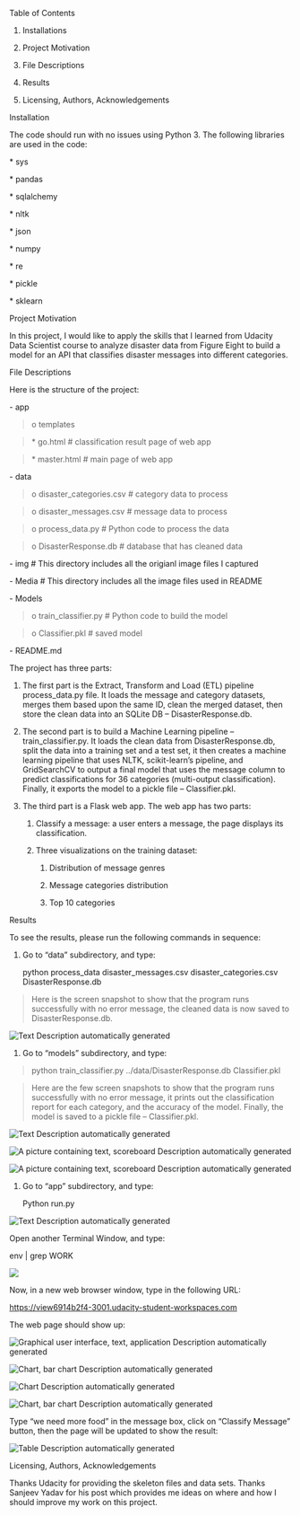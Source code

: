 Table of Contents

1.  Installations

2.  Project Motivation

3.  File Descriptions

4.  Results

5.  Licensing, Authors, Acknowledgements

Installation

The code should run with no issues using Python 3. The following libraries are
used in the code:

\* sys

\* pandas

\* sqlalchemy

\* nltk

\* json

\* numpy

\* re

\* pickle

\* sklearn

Project Motivation

In this project, I would like to apply the skills that I learned from Udacity
Data Scientist course to analyze disaster data from Figure Eight to build a
model for an API that classifies disaster messages into different categories.

File Descriptions

Here is the structure of the project:

\- app

>   o templates

>   \* go.html \# classification result page of web app

>   \* master.html \# main page of web app

\- data

>   o disaster_categories.csv \# category data to process

>   o disaster_messages.csv \# message data to process

>   o process_data.py \# Python code to process the data

>   o DisasterResponse.db \# database that has cleaned data

\- img \# This directory includes all the origianl image files I captured

\- Media  \# This directory includes all the image files used in README

\- Models

>   o train_classifier.py \# Python code to build the model

>   o Classifier.pkl \# saved model

\- README.md

The project has three parts:

1.  The first part is the Extract, Transform and Load (ETL) pipeline
    process_data.py file. It loads the message and category datasets, merges
    them based upon the same ID, clean the merged dataset, then store the clean
    data into an SQLite DB – DisasterResponse.db.

2.  The second part is to build a Machine Learning pipeline –
    train_classifier.py. It loads the clean data from DisasterResponse.db, split
    the data into a training set and a test set, it then creates a machine
    learning pipeline that uses NLTK, scikit-learn’s pipeline, and GridSearchCV
    to output a final model that uses the message column to predict
    classifications for 36 categories (multi-output classification). Finally, it
    exports the model to a pickle file – Classifier.pkl.

3.  The third part is a Flask web app. The web app has two parts:

    1.  Classify a message: a user enters a message, the page displays its
        classification.

    2.  Three visualizations on the training dataset:

        1.  Distribution of message genres

        2.  Message categories distribution

        3.  Top 10 categories

Results

To see the results, please run the following commands in sequence:

1.  Go to “data” subdirectory, and type:

    python process_data disaster_messages.csv disaster_categories.csv
    DisasterResponse.db

>   Here is the screen snapshot to show that the program runs successfully with
>   no error message, the cleaned data is now saved to DisasterResponse.db.

![Text Description automatically generated](media/6eb0b659d597b31a16b765cc8a0e59ac.jpg)

1.  Go to “models” subdirectory, and type:

>   python train_classifier.py ../data/DisasterResponse.db Classifier.pkl

>   Here are the few screen snapshots to show that the program runs successfully
>   with no error message, it prints out the classification report for each
>   category, and the accuracy of the model. Finally, the model is saved to a
>   pickle file – Classifier.pkl.

![Text Description automatically generated](media/0ab7f7a706a0f70203c5a6a6fee80036.jpg)

![A picture containing text, scoreboard Description automatically generated](media/aed22597a132fec5ee3c062d060c5997.jpg)

![A picture containing text, scoreboard Description automatically generated](media/29b408600196f4814117aa457e2065e3.jpg)

1.  Go to “app” subdirectory, and type:

    Python run.py

![Text Description automatically generated](media/5a45cccf1d7dcacab2b27843b07eb284.jpg)

Open another Terminal Window, and type:

env \| grep WORK

![](media/f2086d3393c7cce886c534269c105eb1.jpg)

Now, in a new web browser window, type in the following URL:

<https://view6914b2f4-3001.udacity-student-workspaces.com>

The web page should show up:

![Graphical user interface, text, application Description automatically generated](media/93b442e3e1739335980c27393b5c02fc.jpg)

![Chart, bar chart Description automatically generated](media/1e6433ef9751a8ba4a1f6a4362847500.jpg)

![Chart Description automatically generated](media/d81b8de0cbec823fbaa2391bbe6903e2.jpg)

![Chart, bar chart Description automatically generated](media/e3655e0f534d622bc04a1d2270b09a5b.jpg)

Type “we need more food” in the message box, click on “Classify Message” button,
then the page will be updated to show the result:

![Table Description automatically generated](media/8ea137c06d4003d0787e9f78bcd62219.jpg)

Licensing, Authors, Acknowledgements

Thanks Udacity for providing the skeleton files and data sets. Thanks Sanjeev
Yadav for his post which provides me ideas on where and how I should improve my
work on this project.
